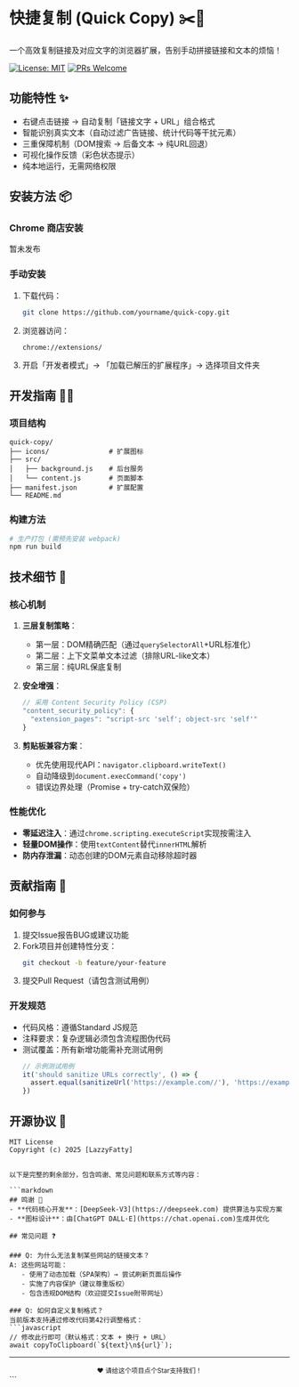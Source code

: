 # 快捷复制 (Quick Copy) ✂️🚀

一个高效复制链接及对应文字的浏览器扩展，告别手动拼接链接和文本的烦恼！

[![License: MIT](https://img.shields.io/badge/License-MIT-blue.svg)](https://opensource.org/licenses/MIT)
[![PRs Welcome](https://img.shields.io/badge/PRs-welcome-brightgreen.svg)](https://github.com/LazzyFatty/quick-copy/pulls)

## 功能特性 ✨

- 右键点击链接 → 自动复制「链接文字 + URL」组合格式
- 智能识别真实文本（自动过滤广告链接、统计代码等干扰元素）
- 三重保障机制（DOM搜索 → 后备文本 → 纯URL回退）
- 可视化操作反馈（彩色状态提示）
- 纯本地运行，无需网络权限

## 安装方法 📦

### Chrome 商店安装
暂未发布

### 手动安装
1. 下载代码：
   ```bash
   git clone https://github.com/yourname/quick-copy.git
   ```
2. 浏览器访问：
   ```
   chrome://extensions/
   ```
3. 开启「开发者模式」→ 「加载已解压的扩展程序」→ 选择项目文件夹

## 开发指南 👨‍💻

### 项目结构
```
quick-copy/
├── icons/               # 扩展图标
├── src/
│   ├── background.js    # 后台服务
│   └── content.js       # 页面脚本
├── manifest.json        # 扩展配置
└── README.md
```

### 构建方法
```bash
# 生产打包 (需预先安装 webpack)
npm run build
```

## 技术细节 🔧

### 核心机制
1. **三层复制策略**：
   - 第一层：DOM精确匹配（通过`querySelectorAll`+URL标准化）
   - 第二层：上下文菜单文本过滤（排除URL-like文本）
   - 第三层：纯URL保底复制

2. **安全增强**：
   ```javascript
   // 采用 Content Security Policy (CSP)
   "content_security_policy": {
     "extension_pages": "script-src 'self'; object-src 'self'"
   }
   ```

3. **剪贴板兼容方案**：
   - 优先使用现代API：`navigator.clipboard.writeText()`
   - 自动降级到`document.execCommand('copy')`
   - 错误边界处理（Promise + try-catch双保险）

### 性能优化
- **零延迟注入**：通过`chrome.scripting.executeScript`实现按需注入
- **轻量DOM操作**：使用`textContent`替代`innerHTML`解析
- **防内存泄漏**：动态创建的DOM元素自动移除超时器

## 贡献指南 🤝

### 如何参与
1. 提交Issue报告BUG或建议功能
2. Fork项目并创建特性分支：
   ```bash
   git checkout -b feature/your-feature
   ```
3. 提交Pull Request（请包含测试用例）

### 开发规范
- 代码风格：遵循Standard JS规范
- 注释要求：复杂逻辑必须包含流程图伪代码
- 测试覆盖：所有新增功能需补充测试用例
   ```javascript
   // 示例测试用例
   it('should sanitize URLs correctly', () => {
     assert.equal(sanitizeUrl('https://example.com//'), 'https://example.com')
   })
   ```

## 开源协议 📜

```text
MIT License
Copyright (c) 2025 [LazzyFatty]


以下是完整的剩余部分，包含鸣谢、常见问题和联系方式等内容：

```markdown
## 鸣谢 🫶
- **代码核心开发**：[DeepSeek-V3](https://deepseek.com) 提供算法与实现方案
- **图标设计**：由[ChatGPT DALL·E](https://chat.openai.com)生成并优化

## 常见问题 ❓

### Q: 为什么无法复制某些网站的链接文本？
A: 这些网站可能：
   - 使用了动态加载（SPA架构）→ 尝试刷新页面后操作
   - 实施了内容保护（建议尊重版权）
   - 包含违规DOM结构（欢迎提交Issue附带网址）

### Q: 如何自定义复制格式？
当前版本支持通过修改代码第42行调整格式：
```javascript
// 修改此行即可（默认格式：文本 + 换行 + URL）
await copyToClipboard(`${text}\n${url}`);
```

---

<div align="center">
  <sub>❤️ 请给这个项目点个Star支持我们！</sub>
</div>
```
